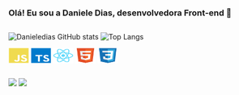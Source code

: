 ### Olá! Eu sou a Daniele Dias, desenvolvedora Front-end  👋
##

<!-- GithubStats -->
![Danieledias GitHub stats](https://github-readme-stats.vercel.app/api?username=Danieledias&show_icons=true&theme=dracula)
![Top Langs](https://github-readme-stats.vercel.app/api/top-langs/?username=Danieledias&how_icons=true&theme=dracula&layout=compact)

  <div style="flex-basis: 48%;">
   <img align="center" alt="Rafa-Js" height="30" width="40" src="https://raw.githubusercontent.com/devicons/devicon/master/icons/javascript/javascript-plain.svg">
  <img align="center" alt="Rafa-Ts" height="30" width="40" src="https://raw.githubusercontent.com/devicons/devicon/master/icons/typescript/typescript-plain.svg">
  <img align="center" alt="Rafa-React" height="30" width="40" src="https://raw.githubusercontent.com/devicons/devicon/master/icons/react/react-original.svg">
  <img align="center" alt="Rafa-HTML" height="30" width="40" src="https://raw.githubusercontent.com/devicons/devicon/master/icons/html5/html5-original.svg">
  <img align="center" alt="Rafa-CSS" height="30" width="40" src="https://raw.githubusercontent.com/devicons/devicon/master/icons/css3/css3-original.svg">
  </div>

  <!-- Links -->
##
<div>
  <a href = "mailto:dedv@gft.com"><img src="https://img.shields.io/badge/-Gmail-%23333?style=for-the-badge&logo=gmail&logoColor=white" target="_blank"></a>
  <a href="https://www.linkedin.com/in/daniele-dias-da-silva-69b83b1b9/" target="_blank"><img src="https://img.shields.io/badge/-LinkedIn-%230077B5?style=for-the-badge&logo=linkedin&logoColor=white" target="_blank"></a> 
</div>


